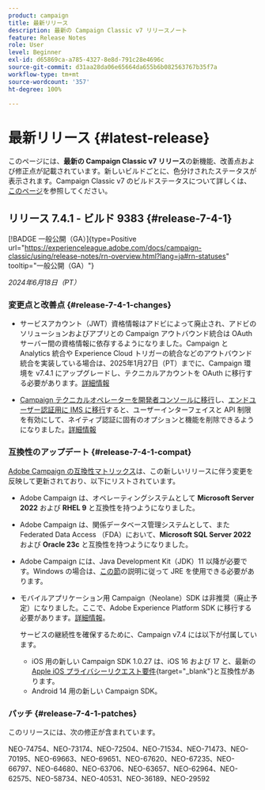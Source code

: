```yaml
---
product: campaign
title: 最新リリース
description: 最新の Campaign Classic v7 リリースノート
feature: Release Notes
role: User
level: Beginner
exl-id: d65869ca-a785-4327-8e8d-791c28e4696c
source-git-commit: d31aa28da06e65664da655b6b082563767b35f7a
workflow-type: tm+mt
source-wordcount: '357'
ht-degree: 100%

---
```


# 最新リリース {#latest-release}

このページには、**最新の Campaign Classic v7 リリース**&#x200B;の新機能、改善点および修正点が記載されています。新しいビルドごとに、色分けされたステータスが表示されます。Campaign Classic v7 のビルドステータスについて詳しくは、[このページ](rn-overview.md)を参照してください。

## リリース 7.4.1 - ビルド 9383 {#release-7-4-1}

[!BADGE 一般公開（GA）]{type=Positive url="https://experienceleague.adobe.com/docs/campaign-classic/using/release-notes/rn-overview.html?lang=ja#rn-statuses" tooltip="一般公開（GA）"}

_2024年6月18日（PT）_

### 変更点と改善点 {#release-7-4-1-changes}

* サービスアカウント（JWT）資格情報はアドビによって廃止され、アドビのソリューションおよびアプリとの Campaign アウトバウンド統合は OAuth サーバー間の資格情報に依存するようになりました。Campaign と Analytics 統合や Experience Cloud トリガーの統合などのアウトバウンド統合を実装している場合は、2025年1月27日（PT）までに、Campaign 環境を v7.4.1 にアップグレードし、テクニカルアカウントを OAuth に移行する必要があります。[詳細情報](../../integrations/using/oauth-technical-account.md)

* [Campaign テクニカルオペレーターを開発者コンソールに移行](../../technotes/using/ims-migration.md)し、[エンドユーザー認証用に IMS に移行](../../technotes/using/migrate-users-to-ims.md)すると、ユーザーインターフェイスと API 制限を有効にして、ネイティブ認証に固有のオプションと機能を削除できるようになりました。[詳細情報](../../technotes/using/impact-ims-migration.md)



### 互換性のアップデート {#release-7-4-1-compat}

[Adobe Campaign の互換性マトリックス](compatibility-matrix.md)は、この新しいリリースに伴う変更を反映して更新されており、以下にリストされています。

* Adobe Campaign は、オペレーティングシステムとして **Microsoft Server 2022** および **RHEL 9** と互換性を持つようになりました。

* Adobe Campaign は、関係データベース管理システムとして、また Federated Data Access （FDA）において、**Microsoft SQL Server 2022** および **Oracle 23c** と互換性を持つようになりました。

* Adobe Campaign には、Java Development Kit（JDK）11 以降が必要です。Windows の場合は、[この節](../../installation/using/application-server.md#jdk)の説明に従って JRE を使用できる必要があります。

* モバイルアプリケーション用 Campaign（Neolane）SDK は非推奨（廃止予定）になりました。ここで、Adobe Experience Platform SDK に移行する必要があります。[詳細情報](deprecated-features.md)。

  サービスの継続性を確保するために、Campaign v7.4 には以下が付属しています。

   * iOS 用の新しい Campaign SDK 1.0.27 は、iOS 16 および 17 と、最新の [Apple iOS プライバシーリクエスト要件](https://developer.apple.com/news/?id=r1henawx){target="_blank"}と互換性があります。
   * Android 14 用の新しい Campaign SDK。


### パッチ {#release-7-4-1-patches}

このリリースには、次の修正が含まれています。

NEO-74754、NEO-73174、NEO-72504、NEO-71534、NEO-71473、NEO-70195、NEO-69663、NEO-69651、NEO-67620、NEO-67235、NEO-66797、NEO-64680、NEO-63706、NEO-63657、NEO-62964、NEO-62575、NEO-58734、NEO-40531、NEO-36189、NEO-29592

